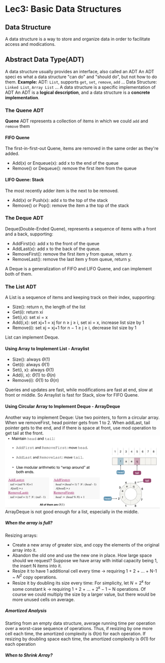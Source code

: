 # Lec3: Basic Data Structures
## Data Structure
A data structure is a way to store and organize data in order to facilitate access and modications.

## Abstract Data Type(ADT)
A data structure usually provides an interface, also called an ADT
An ADT speci es what a data structure "can do" and "should do", but not how to do them.
**Example:**
ADT: `List`, supports `get`, `set`, `remove`, `add` ...
Data Structure: `Linked List`, `Array List` ...
A data structure is a specific implementation of ADT
An ADT is a **logical description**, and a data structure is a **concrete implementation**.

### The Quene ADT
**Quene** ADT represents a collection of items in which we could `add` and `remove` them

#### FIFO Quene
The first-in-first-out Quene, items are removed in the same order as they're added.
- Add(x) or Enqueue(x): add x to the end of the queue
- Remove() or Dequeue(): remove the first item from the queue

#### LIFO Quene: Stack
The most recently adder item is the next to be removed.
- Add(x) or Push(x): add x to the top of the stack
- Remove() or Pop(): remove the item a the top of the stack

### The Deque ADT
Deque(Double-Ended Quene), represents a sequence of items with a front and a back, supporting:
- AddFirst(x): add x to the front of the queue
- AddLast(x): add x to the back of the queue.
- RemoveFirst(): remove the first item y from queue, return y.
- RemoveLast(): remove the last item y from queue, return y.

A Deque is a generalization of FIFO and LIFO Quene, and can implement both of them.

### The List ADT
A List is a sequence of items and keeping track on their index, supporting:
- Size(): return n, the length of the list
- Get(i): return xi
- Set(i,x): set xi = x
- Add(i,x): set xj+1 = xj for n ≥ j ≥ i, set xi = x, increase list size by 1
- Remove(i): set xj = xj+1 for n − 1 ≥ j ≥ i, decrease list size by 1

List can implement Deque.

#### Using Array to Implement List - Arraylist
- Size(): always $\Theta(1)$
- Get(i): always $\Theta(1)$
- Set(i, x): always $\Theta(1)$
- Add(i, x): $\Theta(1)$ to $\Theta(n)$
- Remove(i): $\Theta(1)$ to $\Theta(n)$

Queries and updates are fast, while modifications are fast at end, slow at front or middle.
So Arraylist is fast for Stack, slow for FIFO Quene.

#### Using Circular Array to Implement Deque - ArrayDeque
Another way to implement Deque: Use two pointers, to form a circular array. When we removeFirst, head pointer gets from 1 to 2. When addLast, tail pointer gets to the end, and if there is space at front, use mod operation to get tail at the front.
![ArrayDeque](image/lec3/1.png)
ArrayDeque is not good enough for a list, especially in the middle.

##### When the array is full?
Resizing arrays:
- Create a new array of greater size, and copy the elements of the original array into it.
- Abandon the old one and use the new one in place.
How large space should we request?
Suppose we have array with initial capacity being 1, the insert N items into it.
- Resize it to have 1 additional cell every time -> requiring 1 + 2 + ... + N-1 ~ $N^2$ copy operations.
- Resize it by doubling its size every time:
For simplicity, let $N=2^k$ for some constant k -> requiring 1 + 2 + ... + $2^{k} - 1$ ~ N operations.
Of course we could multiply the size by a larger value, but there would be more unused cells on average.

##### Amortized Analysis
Starting from an empty data structure, average running time per operation over a worst-case sequence of operations.
Thus, if resizing by one more cell each time, the amortized complexity is $\Theta(n)$ for each operation.
If resizing by doubling space each time, the amortized complexity is $\Theta(1)$ for each operation

##### When to Shrink Array?
